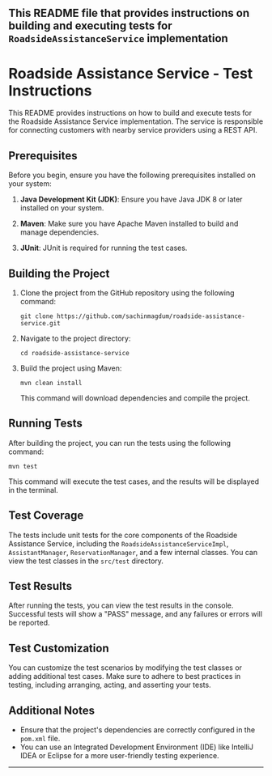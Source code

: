 This README file that provides instructions on building and executing tests for `RoadsideAssistanceService` implementation
---

# Roadside Assistance Service - Test Instructions

This README provides instructions on how to build and execute tests for the Roadside Assistance Service implementation. The service is responsible for connecting customers with nearby service providers using a REST API.

## Prerequisites

Before you begin, ensure you have the following prerequisites installed on your system:

1. **Java Development Kit (JDK)**: Ensure you have Java JDK 8 or later installed on your system.

2. **Maven**: Make sure you have Apache Maven installed to build and manage dependencies.

3. **JUnit**: JUnit is required for running the test cases.

## Building the Project

1. Clone the project from the GitHub repository using the following command:

   ```shell
   git clone https://github.com/sachinmagdum/roadside-assistance-service.git
   ```

2. Navigate to the project directory:

   ```shell
   cd roadside-assistance-service
   ```

3. Build the project using Maven:

   ```shell
   mvn clean install
   ```

   This command will download dependencies and compile the project.

## Running Tests

After building the project, you can run the tests using the following command:

```shell
mvn test
```

This command will execute the test cases, and the results will be displayed in the terminal.

## Test Coverage

The tests include unit tests for the core components of the Roadside Assistance Service, including the `RoadsideAssistanceServiceImpl`, `AssistantManager`, `ReservationManager`, and a few internal classes. You can view the test classes in the `src/test` directory.

## Test Results

After running the tests, you can view the test results in the console. Successful tests will show a "PASS" message, and any failures or errors will be reported.

## Test Customization

You can customize the test scenarios by modifying the test classes or adding additional test cases. Make sure to adhere to best practices in testing, including arranging, acting, and asserting your tests.

## Additional Notes

- Ensure that the project's dependencies are correctly configured in the `pom.xml` file.
- You can use an Integrated Development Environment (IDE) like IntelliJ IDEA or Eclipse for a more user-friendly testing experience.

---

